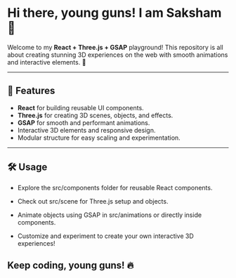 # **Hi there, young guns! I am Saksham** 👋

Welcome to my **React + Three.js + GSAP** playground! This repository is all about creating stunning 3D experiences on the web with smooth animations and interactive elements. 🚀

---

## 🎯 Features

- **React** for building reusable UI components.
- **Three.js** for creating 3D scenes, objects, and effects.
- **GSAP** for smooth and performant animations.
- Interactive 3D elements and responsive design.
- Modular structure for easy scaling and experimentation.

---



##  🛠️ Usage

- Explore the src/components folder for reusable React components.

- Check out src/scene for Three.js setup and objects.

- Animate objects using GSAP in src/animations or directly inside components.

- Customize and experiment to create your own interactive 3D experiences!

## Keep coding, young guns! 🔥
